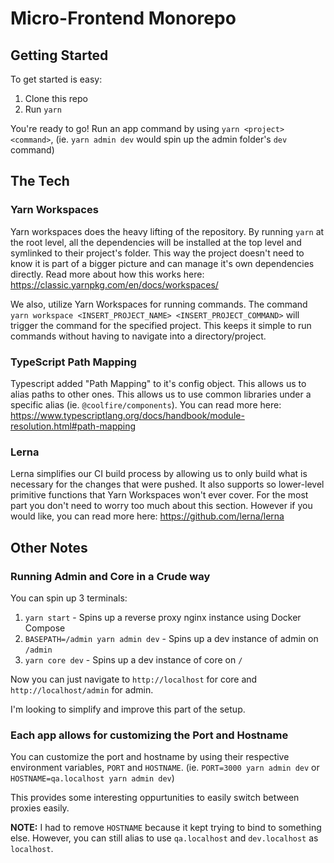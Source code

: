 # Micro-Frontend Monorepo

## Getting Started

To get started is easy:

1. Clone this repo
2. Run `yarn`

You're ready to go! Run an app command by using `yarn <project> <command>`, (ie. `yarn admin dev` would spin up the admin folder's `dev` command)

## The Tech

### Yarn Workspaces

Yarn workspaces does the heavy lifting of the repository. By running `yarn` at the root level, all the dependencies will be installed at the top level and symlinked to their project's folder. This way the project doesn't need to know it is part of a bigger picture and can manage it's own dependencies directly. Read more about how this works here: https://classic.yarnpkg.com/en/docs/workspaces/

We also, utilize Yarn Workspaces for running commands. The command `yarn workspace <INSERT_PROJECT_NAME> <INSERT_PROJECT_COMMAND>` will trigger the command for the specified project. This keeps it simple to run commands without having to navigate into a directory/project.

### TypeScript Path Mapping

Typescript added "Path Mapping" to it's config object. This allows us to alias paths to other ones. This allows us to use common libraries under a specific alias (ie. `@coolfire/components`). You can read more here: https://www.typescriptlang.org/docs/handbook/module-resolution.html#path-mapping

### Lerna

Lerna simplifies our CI build process by allowing us to only build what is necessary for the changes that were pushed. It also supports so lower-level primitive functions that Yarn Workspaces won't ever cover. For the most part you don't need to worry too much about this section. However if you would like, you can read more here: https://github.com/lerna/lerna

## Other Notes

### Running Admin and Core in a Crude way

You can spin up 3 terminals:

1. `yarn start` - Spins up a reverse proxy nginx instance using Docker Compose
2. `BASEPATH=/admin yarn admin dev` - Spins up a dev instance of admin on `/admin`
3. `yarn core dev` - Spins up a dev instance of core on `/`

Now you can just navigate to `http://localhost` for core and `http://localhost/admin` for admin.

I'm looking to simplify and improve this part of the setup.

### Each app allows for customizing the Port and Hostname

You can customize the port and hostname by using their respective environment variables, `PORT` and `HOSTNAME`. (ie. `PORT=3000 yarn admin dev` or `HOSTNAME=qa.localhost yarn admin dev`)

This provides some interesting oppurtunities to easily switch between proxies easily.

**NOTE:** I had to remove `HOSTNAME` because it kept trying to bind to something else. However, you can still alias to use `qa.localhost` and `dev.localhost` as `localhost`.
